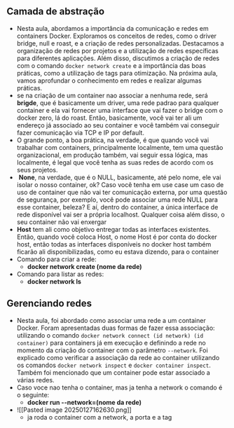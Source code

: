 ## Camada de abstração

- Nesta aula, abordamos a importância da comunicação e redes em containers Docker. Exploramos os conceitos de redes, como o driver bridge, null e roast, e a criação de redes personalizadas. Destacamos a organização de redes por projetos e a utilização de redes específicas para diferentes aplicações. Além disso, discutimos a criação de redes com o comando `docker network create` e a importância das boas práticas, como a utilização de tags para otimização. Na próxima aula, vamos aprofundar o conhecimento em redes e realizar algumas práticas.
- se na criação de um container nao associar a nenhuma rede, será **brigde**, que é basicamente um driver, uma rede padrao para qualquer container e ela vai fornecer uma interface que vai fazer o bridge com o docker zero, lá do roast. Então, basicamente, você vai ter ali um endereço já associado ao seu container e você também vai conseguir fazer comunicação via TCP e IP por default.
-  O grande ponto, a boa prática, na verdade, é que quando você vai trabalhar com containers, principalmente localmente, tem uma questão organizacional, em produção também, vai seguir essa lógica, mas localmente, é legal que você tenha as suas redes de acordo com os seus projetos.
-  **None**, na verdade, que é o NULL, basicamente, até pelo nome, ele vai isolar o nosso container, ok? Caso você tenha em use case um caso de uso de container que não vai ter comunicação externa, por uma questão de segurança, por exemplo, você pode associar uma rede NULL para esse container, beleza? E aí, dentro do container, a única interface de rede disponível vai ser a própria localhost. Qualquer coisa além disso, o seu container não vai enxergar
- **Host** tem ali como objetivo entregar todas as interfaces existentes. Então, quando você coloca Host, o nome Host é por conta do docker host, então todas as interfaces disponíveis no docker host também ficarão ali disponibilizadas, como eu estava dizendo, para o container
- Comando para criar a rede:
	- **docker network create (nome da rede)**
- Comando para listar as redes:
	- **docker network ls**


## Gerenciando redes
- Nesta aula, foi abordado como associar uma rede a um container Docker. Foram apresentadas duas formas de fazer essa associação: utilizando o comando `docker network connect (id network) (id container)` para containers já em execução e definindo a rede no momento da criação do container com o parâmetro `--network`. Foi explicado como verificar a associação da rede ao container utilizando os comandos `docker network inspect` e `docker container inspect`. Também foi mencionado que um container pode estar associado a várias redes.
- Caso voce nao tenha o container, mas ja tenha a network o comando é o seguinte:
	- **docker run --network=(nome da rede)**
- ![[Pasted image 20250127162630.png]]
	- ja roda o container com a network, a porta e a tag